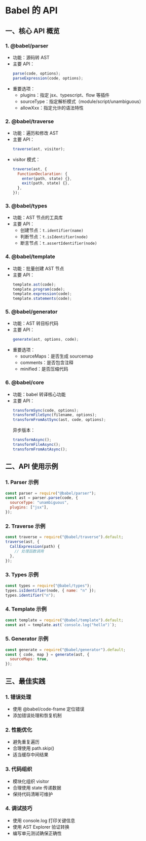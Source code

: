 # Babel 的 API

## 一、核心 API 概览

### 1. @babel/parser

- 功能：源码转 AST
- 主要 API：
  ```javascript
  parse(code, options);
  parseExpression(code, options);
  ```
- 重要选项：
  - plugins：指定 jsx、typescript、flow 等插件
  - sourceType：指定解析模式（module/script/unambiguous）
  - allowXxx：指定允许的语法特性

### 2. @babel/traverse

- 功能：遍历和修改 AST
- 主要 API：
  ```javascript
  traverse(ast, visitor);
  ```
- visitor 模式：
  ```javascript
  traverse(ast, {
    FunctionDeclaration: {
      enter(path, state) {},
      exit(path, state) {},
    },
  });
  ```

### 3. @babel/types

- 功能：AST 节点的工具库
- 主要 API：
  - 创建节点：`t.identifier(name)`
  - 判断节点：`t.isIdentifier(node)`
  - 断言节点：`t.assertIdentifier(node)`

### 4. @babel/template

- 功能：批量创建 AST 节点
- 主要 API：
  ```javascript
  template.ast(code);
  template.program(code);
  template.expression(code);
  template.statements(code);
  ```

### 5. @babel/generator

- 功能：AST 转目标代码
- 主要 API：
  ```javascript
  generate(ast, options, code);
  ```
- 重要选项：
  - sourceMaps：是否生成 sourcemap
  - comments：是否包含注释
  - minified：是否压缩代码

### 6. @babel/core

- 功能：babel 转译核心功能
- 主要 API：
  ```javascript
  transformSync(code, options);
  transformFileSync(filename, options);
  transformFromAstSync(ast, code, options);
  ```
  异步版本：
  ```javascript
  transformAsync();
  transformFileAsync();
  transformFromAstAsync();
  ```

## 二、API 使用示例

### 1. Parser 示例

```javascript
const parser = require("@babel/parser");
const ast = parser.parse(code, {
  sourceType: "unambiguous",
  plugins: ["jsx"],
});
```

### 2. Traverse 示例

```javascript
const traverse = require("@babel/traverse").default;
traverse(ast, {
  CallExpression(path) {
    // 处理函数调用
  },
});
```

### 3. Types 示例

```javascript
const types = require("@babel/types");
types.isIdentifier(node, { name: "n" });
types.identifier("n");
```

### 4. Template 示例

```javascript
const template = require("@babel/template").default;
const ast = template.ast(`console.log("hello")`);
```

### 5. Generator 示例

```javascript
const generate = require("@babel/generator").default;
const { code, map } = generate(ast, {
  sourceMaps: true,
});
```

## 三、最佳实践

### 1. 错误处理

- 使用 @babel/code-frame 定位错误
- 添加错误处理和恢复机制

### 2. 性能优化

- 避免重复遍历
- 合理使用 path.skip()
- 适当缓存中间结果

### 3. 代码组织

- 模块化组织 visitor
- 合理使用 state 传递数据
- 保持代码清晰可维护

### 4. 调试技巧

- 使用 console.log 打印关键信息
- 使用 AST Explorer 验证转换
- 编写单元测试确保正确性
